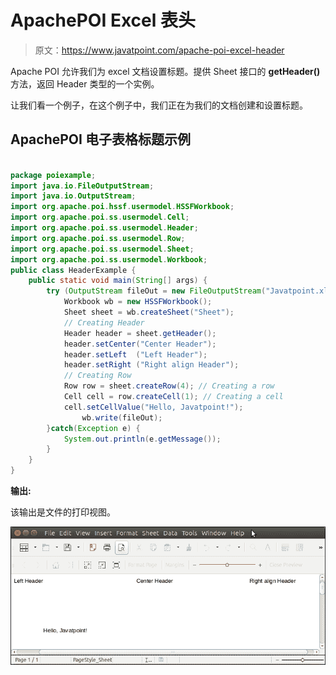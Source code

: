 # ApachePOI Excel 表头

> 原文：<https://www.javatpoint.com/apache-poi-excel-header>

Apache POI 允许我们为 excel 文档设置标题。提供 Sheet 接口的 **getHeader()** 方法，返回 Header 类型的一个实例。

让我们看一个例子，在这个例子中，我们正在为我们的文档创建和设置标题。

## ApachePOI 电子表格标题示例

```java

package poiexample;
import java.io.FileOutputStream;
import java.io.OutputStream;
import org.apache.poi.hssf.usermodel.HSSFWorkbook;
import org.apache.poi.ss.usermodel.Cell;
import org.apache.poi.ss.usermodel.Header;
import org.apache.poi.ss.usermodel.Row;
import org.apache.poi.ss.usermodel.Sheet;
import org.apache.poi.ss.usermodel.Workbook;
public class HeaderExample {
	public static void main(String[] args) {
		try (OutputStream fileOut = new FileOutputStream("Javatpoint.xls")) {
			Workbook wb = new HSSFWorkbook();
			Sheet sheet = wb.createSheet("Sheet");
			// Creating Header
			Header header = sheet.getHeader();
			header.setCenter("Center Header");
			header.setLeft  ("Left Header");
			header.setRight ("Right align Header");
			// Creating Row
			Row row = sheet.createRow(4); // Creating a row
			Cell cell = row.createCell(1); // Creating a cell
			cell.setCellValue("Hello, Javatpoint!");
	            wb.write(fileOut);
	    }catch(Exception e) {
	    	System.out.println(e.getMessage());
	    }
	}
}

```

**输出:**

该输出是文件的打印视图。

![Apache POI Excel Header](img/99ece0821f9a31ffe8617c944a1adab8.png)